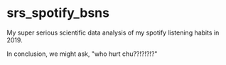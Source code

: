 # srs_spotify_bsns

My super serious scientific data analysis of my spotify listening habits in 2019. 

In conclusion, we might ask, "who hurt chu??!?!?!?"

